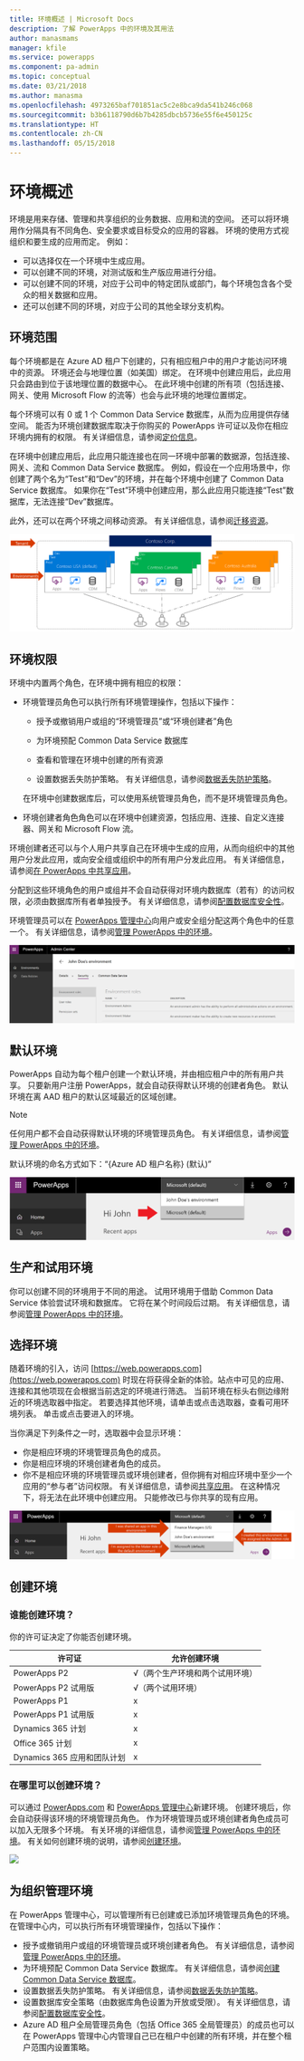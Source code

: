 ```yaml
---
title: 环境概述 | Microsoft Docs
description: 了解 PowerApps 中的环境及其用法
author: manasmams
manager: kfile
ms.service: powerapps
ms.component: pa-admin
ms.topic: conceptual
ms.date: 03/21/2018
ms.author: manasma
ms.openlocfilehash: 4973265baf701851ac5c2e8bca9da541b246c068
ms.sourcegitcommit: b3b6118790d6b7b4285dbcb5736e55f6e450125c
ms.translationtype: HT
ms.contentlocale: zh-CN
ms.lasthandoff: 05/15/2018
---
```

# <a name="environments-overview"></a>环境概述
环境是用来存储、管理和共享组织的业务数据、应用和流的空间。 还可以将环境用作分隔具有不同角色、安全要求或目标受众的应用的容器。 环境的使用方式视组织和要生成的应用而定。 例如：

* 可以选择仅在一个环境中生成应用。
* 可以创建不同的环境，对测试版和生产版应用进行分组。
* 可以创建不同的环境，对应于公司中的特定团队或部门，每个环境包含各个受众的相关数据和应用。
* 还可以创建不同的环境，对应于公司的其他全球分支机构。  

## <a name="environment-scope"></a>环境范围
每个环境都是在 Azure AD 租户下创建的，只有相应租户中的用户才能访问环境中的资源。 环境还会与地理位置（如美国）绑定。 在环境中创建应用后，此应用只会路由到位于该地理位置的数据中心。 在此环境中创建的所有项（包括连接、网关、使用 Microsoft Flow 的流等）也会与此环境的地理位置绑定。

每个环境可以有 0 或 1 个 Common Data Service 数据库，从而为应用提供存储空间。 能否为环境创建数据库取决于你购买的 PowerApps 许可证以及你在相应环境内拥有的权限。 有关详细信息，请参阅[定价信息](pricing-billing-skus.md)。

在环境中创建应用后，此应用只能连接也在同一环境中部署的数据源，包括连接、网关、流和 Common Data Service 数据库。  例如，假设在一个应用场景中，你创建了两个名为“Test”和“Dev”的环境，并在每个环境中创建了 Common Data Service 数据库。 如果你在“Test”环境中创建应用，那么此应用只能连接“Test”数据库，无法连接“Dev”数据库。

此外，还可以在两个环境之间移动资源。 有关详细信息，请参阅[迁移资源](environment-and-tenant-migration.md)。

![](./media/environments-overview/Environments.png)

## <a name="environment-permissions"></a>环境权限
环境中内置两个角色，在环境中拥有相应的权限：

* 环境管理员角色可以执行所有环境管理操作，包括以下操作：

    * 授予或撤销用户或组的“环境管理员”或“环境创建者”角色

    * 为环境预配 Common Data Service 数据库

    * 查看和管理在环境中创建的所有资源

    * 设置数据丢失防护策略。 有关详细信息，请参阅[数据丢失防护策略](prevent-data-loss.md)。

    在环境中创建数据库后，可以使用系统管理员角色，而不是环境管理员角色。

* 环境创建者角色角色可以在环境中创建资源，包括应用、连接、自定义连接器、网关和 Microsoft Flow 流。

环境创建者还可以与个人用户共享自己在环境中生成的应用，从而向组织中的其他用户分发此应用，或向安全组或组织中的所有用户分发此应用。 有关详细信息，请参阅[在 PowerApps 中共享应用](../maker/canvas-apps/share-app.md)。

分配到这些环境角色的用户或组并不会自动获得对环境内数据库（若有）的访问权限，必须由数据库所有者单独授予。 有关详细信息，请参阅[配置数据库安全性](database-security.md)。

环境管理员可以在 [PowerApps 管理中心][1]向用户或安全组分配这两个角色中的任意一个。 有关详细信息，请参阅[管理 PowerApps 中的环境](environments-administration.md)。

![](./media/environments-overview/EnvironmentRoles.png)

## <a name="the-default-environment"></a>默认环境
PowerApps 自动为每个租户创建一个默认环境，并由相应租户中的所有用户共享。 只要新用户注册 PowerApps，就会自动获得默认环境的创建者角色。 默认环境在离 AAD 租户的默认区域最近的区域创建。

> [!NOTE]
> 任何用户都不会自动获得默认环境的环境管理员角色。 有关详细信息，请参阅[管理 PowerApps 中的环境](environments-administration.md)。
>
>

默认环境的命名方式如下：“{Azure AD 租户名称} (默认)”

![](./media/environments-overview/DefaultEnvironment.png)

## <a name="production-and-trial-environments"></a>生产和试用环境
你可以创建不同的环境用于不同的用途。 试用环境用于借助 Common Data Service 体验尝试环境和数据库。 它将在某个时间段后过期。 有关详细信息，请参阅[管理 PowerApps 中的环境](environments-administration.md)。

## <a name="choosing-an-environment"></a>选择环境
随着环境的引入，访问 [https://web.powerapps.com](https://web.powerapps.com) 时现在将获得全新的体验。站点中可见的应用、连接和其他项现在会根据当前选定的环境进行筛选。  当前环境在标头右侧边缘附近的环境选取器中指定。 若要选择其他环境，请单击或点击选取器，查看可用环境列表。 单击或点击要进入的环境。

当你满足下列条件之一时，选取器中会显示环境：

* 你是相应环境的环境管理员角色的成员。
* 你是相应环境的环境创建者角色的成员。
* 你不是相应环境的环境管理员或环境创建者，但你拥有对相应环境中至少一个应用的“参与者”访问权限。 有关详细信息，请参阅[共享应用](../maker/canvas-apps/share-app.md)。 在这种情况下，将无法在此环境中创建应用。 只能修改已与你共享的现有应用。

![](./media/environments-overview/EnvironmentPicker.png)

## <a name="creating-an-environment"></a>创建环境
### <a name="who-can-create-environments"></a>谁能创建环境？
你的许可证决定了你能否创建环境。

| 许可证 | 允许创建环境 |
| --- | --- |
| PowerApps P2 |√（两个生产环境和两个试用环境）|
| PowerApps P2 试用版 |√（两个试用环境）|
| PowerApps P1 |x |
| PowerApps P1 试用版 |x |
| Dynamics 365 计划 |x |
| Office 365 计划 |x |
| Dynamics 365 应用和团队计划 |x |


### <a name="where-can-environments-be-created"></a>在哪里可以创建环境？
可以通过 [PowerApps.com][2] 和 [PowerApps 管理中心][1]新建环境。 创建环境后，你会自动获得该环境的环境管理员角色。 作为环境管理员或环境创建者角色成员可以加入无限多个环境。 有关环境的详细信息，请参阅[管理 PowerApps 中的环境](environments-administration.md)。 有关如何创建环境的说明，请参阅[创建环境](create-environment.md)。

![](./media/environments-overview/CreateEnvironmentDialog-New.png)


## <a name="managing-environments-for-your-organization"></a>为组织管理环境
在 PowerApps 管理中心，可以管理所有已创建或已添加环境管理员角色的环境。 在管理中心内，可以执行所有环境管理操作，包括以下操作：

* 授予或撤销用户或组的环境管理员或环境创建者角色。  有关详细信息，请参阅[管理 PowerApps 中的环境](environments-administration.md)。
* 为环境预配 Common Data Service 数据库。 有关详细信息，请参阅[创建 Common Data Service 数据库](create-database.md)。
* 设置数据丢失防护策略。 有关详细信息，请参阅[数据丢失防护策略](prevent-data-loss.md)。
* 设置数据库安全策略（由数据库角色设置为开放或受限）。 有关详细信息，请参阅[配置数据库安全性](database-security.md)。
* Azure AD 租户全局管理员角色（包括 Office 365 全局管理员）的成员也可以在 PowerApps 管理中心内管理自己已在租户中创建的所有环境，并在整个租户范围内设置策略。

<!--Reference links in article-->
[1]: https://admin.powerapps.com
[2]: https://web.powerapps.com
[3]: https://aka.ms/cdspreviewtoga
